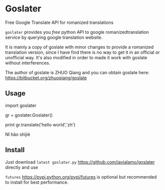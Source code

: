 Goslater
========

Free Google Translate API for romanized translations

``goslater`` provides you *free* python API to google  romanizedtranslation service by querying google translation website.

It is mainly a copy of goslate with minor changes to provide a romanized translation version, since I have find there is no way to get it in an official or unofficial way. It's also modified in order to made it work with goslate without interferences.

The author of goslate is ZHUO Qiang and you can obtain goslate here: https://bitbucket.org/zhuoqiang/goslate 


Usage
--

  import goslater
  
  gr = goslater.Goslater()
  
  print gr.translate('hello world','zh')
  
  Nǐ hǎo shìjiè


 
Install
--

Just download `latest goslater.py` https://github.com/javialamo/goslater directly and use

`futures` https://pypi.python.org/pypi/futures is optional but recommended to install for best performance.


